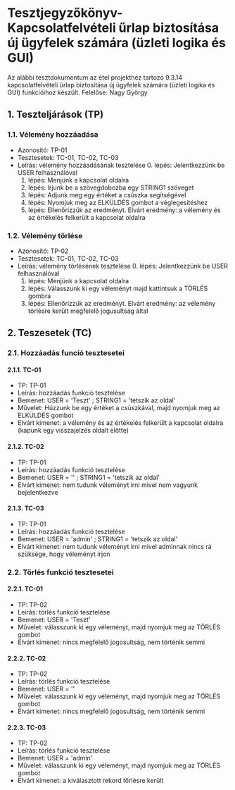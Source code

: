 # Tesztjegyzőkönyv-Kapcsolatfelvételi űrlap biztosítása új ügyfelek számára (üzleti logika és GUI)

Az alábbi tesztdokumentum az étel projekthez tartozó 9.3.14 kapcsolatfelvételi űrlap biztosítása új ügyfelek számára (üzleti logika és GUI) funkcióihoz készült. Felelőse: Nagy György


## 1. Teszteljárások (TP)


### 1.1. Vélemény hozzáadása 
- Azonosító: TP-01
- Tesztesetek: TC-01, TC-02, TC-03
- Leírás: vélemény hozzáadásának tesztelése
    0. lépés: Jelentkezzünk be USER felhasználóval
    1. lépés: Menjünk a kapcsolat oldalra
    2. lépés: Irjunk be a szövegdobozba egy STRING1 szöveget
    3. lépés: Adjunk meg egy értéket a csúszka segítségével
	4. lépés: Nyomjuk meg az ELKÜLDÉS gombot a véglegesítéshez
	5. lépés: Ellenőrizzük az eredményt. Elvárt eredmény: a vélemény és az értékelés felkerült a kapcsolat oldalra
	
### 1.2. Vélemény törlése
- Azonosító: TP-02
- Tesztesetek: TC-01, TC-02, TC-03
- Leírás: vélemény törlésének tesztelése
    0. lépés: Jelentkezzünk be USER felhasználóval
    1. lépés: Menjünk a kapcsolat oldalra
    2. lépés: Válasszunk ki egy véleményt majd kattintsuk a TÖRLÉS gombra
    3. lépés: Ellenőrizzük az eredményt. Elvárt eredmény: az vélemény törlésre került megfelelő jogusultság által

## 2. Teszesetek (TC)

### 2.1. Hozzáadás funció tesztesetei

#### 2.1.1. TC-01
- TP: TP-01
- Leírás: hozzáadás funkció tesztelése 
- Bemenet: USER = 'Teszt' ; STRING1 = 'tetszik az oldal'
- Művelet: Húzzunk be egy értéket a csúszkával, majd nyomjuk meg az ELKÜLDÉS gombot 
- Elvárt kimenet: a vélemény és az értékelés felkerült a kapcsolat oldalra (kapunk egy visszajelzés oldalt előtte)

#### 2.1.2. TC-02
- TP: TP-01
- Leírás: hozzáadás funkció tesztelése 
- Bemenet: USER = '' ; STRING1 = 'tetszik az oldal'
- Elvárt kimenet: nem tudunk véleményt irni mivel nem vagyunk bejelentkezve


#### 2.1.3. TC-03
- TP: TP-01
- Leírás: hozzáadás funkció tesztelése 
- Bemenet: USER = 'admin' ; STRING1 = 'tetszik az oldal'
- Elvárt kimenet: nem tudunk véleményt irni mivel adminnak nincs rá szüksége, hogy véleményt írjon

### 2.2. Törlés funkció tesztesetei

#### 2.2.1. TC-01
- TP: TP-02
- Leírás: törlés funkció tesztelése
- Bemenet: USER = 'Teszt'
- Művelet: válasszunk ki egy véleményt, majd nyomjuk meg az TÖRLÉS gombot 
- Elvárt kimenet: nincs megfelelő jogosultság, nem történik semmi

#### 2.2.2. TC-02
- TP: TP-02
- Leírás: törlés funkció tesztelése
- Bemenet: USER = ''
- Művelet: válasszunk ki egy véleményt, majd nyomjuk meg az TÖRLÉS gombot 
- Elvárt kimenet: nincs megfelelő jogosultság, nem történik semmi

#### 2.2.3. TC-03
- TP: TP-02
- Leírás: törlés funkció tesztelése
- Bemenet: USER = 'admin'
- Művelet: válasszunk ki egy véleményt, majd nyomjuk meg az TÖRLÉS gombot 
- Elvárt kimenet: a kiválasztott rekord törlésre került






    